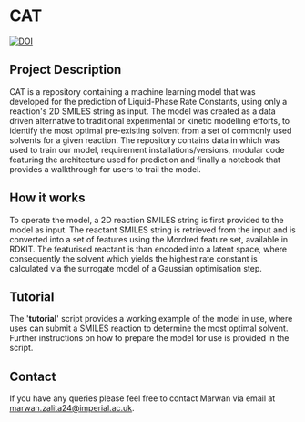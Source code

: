 # CAT
[![DOI](https://zenodo.org/badge/1037222864.svg)](https://doi.org/10.5281/zenodo.16887610)
## Project Description
CAT is a repository containing a machine learning model that was developed for the prediction of Liquid-Phase Rate Constants, using only a reaction's 2D SMILES string as input.
The model was created as a data driven alternative to traditional experimental or kinetic modelling efforts, to identify the most optimal pre-existing solvent from a set of commonly used solvents for a given reaction. 
The repository contains data in which was used to train our model, requirement installations/versions, modular code featuring the architecture used for prediction and finally a notebook that provides a walkthrough for users to trail the model. 

## How it works
To operate the model, a 2D reaction SMILES string is first provided to the model as input. The reactant SMILES string is retrieved from the input and is converted into a set of features using the Mordred feature set, available in RDKIT. The featurised reactant is than encoded into a latent space, where consequently the solvent which yields the highest rate constant is calculated via the surrogate model of a Gaussian optimisation step. 

## Tutorial 
The '**tutorial**' script provides a working example of the model in use, where uses can submit a SMILES reaction to determine the most optimal solvent. Further instructions on how to prepare the model for use is provided in the script.   

## Contact
If you have any queries please feel free to contact Marwan via email at marwan.zalita24@imperial.ac.uk. 
